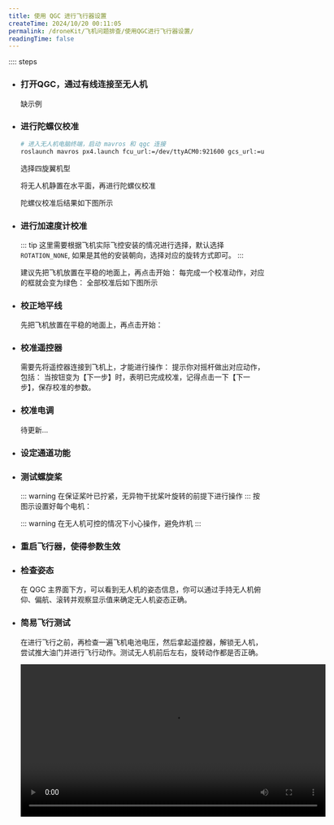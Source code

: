 ```yaml
---
title: 使用 QGC 进行飞行器设置
createTime: 2024/10/20 00:11:05
permalink: /droneKit/飞机问题排查/使用QGC进行飞行器设置/
readingTime: false
---
```


:::: steps

- ### 打开QGC，通过有线连接至无人机
    缺示例
    <!-- TODO(Derkai): 缺打开QGC，通过有线连接至无人机的示例 -->

- ### 进行陀螺仪校准
    ```bash
    # 进入无人机电脑终端，启动 mavros 和 qgc 连接
    roslaunch mavros px4.launch fcu_url:=/dev/ttyACM0:921600 gcs_url:=udp://:14556@QGC所在电脑的IP号:14550
    ```

    选择四旋翼机型
    <ImageCard image="https://emnavi-doc-img.oss-cn-beijing.aliyuncs.com/emnavi_assets/intro/qgc_step_9.png"/>

    将无人机静置在水平面，再进行陀螺仪校准
    <ImageCard image="https://emnavi-doc-img.oss-cn-beijing.aliyuncs.com/emnavi_assets/intro/qgc_step_10.png"/>

    陀螺仪校准后结果如下图所示
    <ImageCard image="https://emnavi-doc-img.oss-cn-beijing.aliyuncs.com/emnavi_assets/intro/qgc_step_11.png"/>

- ### 进行加速度计校准

    ::: tip 这里需要根据飞机实际飞控安装的情况进行选择，默认选择 `ROTATION_NONE`, 如果是其他的安装朝向，选择对应的旋转方式即可。
    :::

    建议先把飞机放置在平稳的地面上，再点击开始：
    <ImageCard image="https://emnavi-doc-img.oss-cn-beijing.aliyuncs.com/emnavi_assets/intro/qgc_step_15.png"/>
    <ImageCard image="https://emnavi-doc-img.oss-cn-beijing.aliyuncs.com/emnavi_assets/intro/qgc_step_12.png"/>
    每完成一个校准动作，对应的框就会变为绿色：
    <ImageCard image="https://emnavi-doc-img.oss-cn-beijing.aliyuncs.com/emnavi_assets/intro/qgc_step_13.png"/>
    全部校准后如下图所示
    <ImageCard image="https://emnavi-doc-img.oss-cn-beijing.aliyuncs.com/emnavi_assets/intro/qgc_step_14.png"/>


- ### 校正地平线
    先把飞机放置在平稳的地面上，再点击开始：
    <ImageCard image="https://emnavi-doc-img.oss-cn-beijing.aliyuncs.com/emnavi_assets/intro/qgc_step_16.png"/>


- ### 校准遥控器
    需要先将遥控器连接到飞机上，才能进行操作：
    <ImageCard image="https://emnavi-doc-img.oss-cn-beijing.aliyuncs.com/emnavi_assets/intro/qgc_step_17.png"/>
    提示你对摇杆做出对应动作，包括：
    <ImageCard image="https://emnavi-doc-img.oss-cn-beijing.aliyuncs.com/emnavi_assets/intro/qgc_step_21.png"/>
    当按钮变为【下一步】时，表明已完成校准，记得点击一下【下一步】，保存校准的参数。
    <ImageCard image="https://emnavi-doc-img.oss-cn-beijing.aliyuncs.com/emnavi_assets/intro/qgc_step_22.png"/>


- ### 校准电调
    待更新...

- ### 设定通道功能
    <ImageCard image="https://emnavi-doc-img.oss-cn-beijing.aliyuncs.com/emnavi_assets/intro/qgc_step_25.png"/>

- ### 测试螺旋桨
    ::: warning 在保证桨叶已拧紧，无异物干扰桨叶旋转的前提下进行操作
    :::
    按图示设置好每个电机：
    <ImageCard image="https://emnavi-doc-img.oss-cn-beijing.aliyuncs.com/emnavi_assets/intro/qgc_step_23.png"/>

    ::: warning 在无人机可控的情况下小心操作，避免炸机
    :::
    <ImageCard image="https://emnavi-doc-img.oss-cn-beijing.aliyuncs.com/emnavi_assets/intro/qgc_step_24.png"/>


- ### 重启飞行器，使得参数生效
    <ImageCard image="https://emnavi-doc-img.oss-cn-beijing.aliyuncs.com/emnavi_assets/intro/qgc_step_26.png"/>


- ### 检查姿态
    在 QGC 主界面下方，可以看到无人机的姿态信息，你可以通过手持无人机俯仰、偏航、滚转并观察显示值来确定无人机姿态正确。

- ### 简易飞行测试
    在进行飞行之前，再检查一遍飞机电池电压，然后拿起遥控器，解锁无人机，尝试推大油门并进行飞行动作。测试无人机前后左右，旋转动作都是否正确。

    <div>
    <video width="600" controls>
        <source src="https://emnavi-doc-img.oss-cn-beijing.aliyuncs.com/emnavi_video/intro/flight_demo.mp4" type="video/mp4" />
        您的浏览器不支持 video 标签。
    </video>
    </div>




